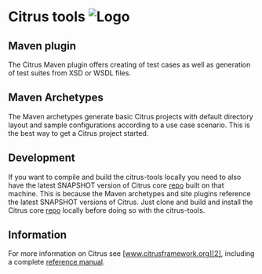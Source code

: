 Citrus tools ![Logo][1]
==============

Maven plugin
---------

The Citrus Maven plugin offers creating of test cases as well as generation of test suites from XSD or WSDL files.

Maven Archetypes
---------

The Maven archetypes generate basic Citrus projects with default directory layout and sample configurations according to a use case scenario. This is the
best way to get a Citrus project started.

Development
---------
If you want to compile and build the citrus-tools locally you need to also have the latest SNAPSHOT version of Citrus core [repo][4] built on that machine. This is because the Maven
archetypes and site plugins reference the latest SNAPSHOT versions of Citrus. Just clone and build and install the Citrus core [repo][4] locally before doing so with the citrus-tools.

Information
---------

For more information on Citrus see [www.citrusframework.org][2], including
a complete [reference manual][3].

 [1]: http://www.citrusframework.org/img/brand-logo.png "Citrus"
 [2]: http://www.citrusframework.org
 [3]: http://www.citrusframework.org/reference/html/
 [4]: https://github.com/christophd/citrus
